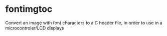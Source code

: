 # fontimgtoc
Convert an image with font characters to a C header file, in order to use in a microcontroler/LCD displays
